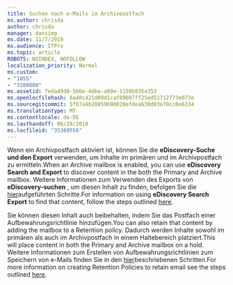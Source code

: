 ```yaml
---
title: Suchen nach e-Mails im Archivpostfach
ms.author: chrisda
author: chrisda
manager: dansimp
ms.date: 11/7/2018
ms.audience: ITPro
ms.topic: article
ROBOTS: NOINDEX, NOFOLLOW
localization_priority: Normal
ms.custom:
- "1055"
- "3100008"
ms.assetid: 7eda49d0-5b6e-4dba-a89e-1150b835a353
ms.openlocfilehash: 6a40c421d89d1caf89007ff25ed51712773e073e
ms.sourcegitcommit: 5fb7a4b28859690020efdea630d03e70cc0e6334
ms.translationtype: MT
ms.contentlocale: de-DE
ms.lasthandoff: 06/28/2019
ms.locfileid: "35369556"
---
```

<span data-ttu-id="5fce1-102">Wenn ein Archivpostfach aktiviert ist, können Sie die **eDiscovery-Suche und den Export** verwenden, um Inhalte im primären und im Archivpostfach zu ermitteln.</span><span class="sxs-lookup"><span data-stu-id="5fce1-102">When an Archive mailbox is enabled, you can use **eDiscovery Search and Export** to discover content in the both the Primary and Archive mailbox.</span></span> <span data-ttu-id="5fce1-103">Weitere Informationen zum Verwenden des Exports von **eDiscovery-suchen** , um diesen Inhalt zu finden, befolgen Sie die [hier](https://docs.microsoft.com/office365/securitycompliance/export-search-results)aufgeführten Schritte.</span><span class="sxs-lookup"><span data-stu-id="5fce1-103">For information on using **eDiscovery Search Export** to find that content, follow the steps outlined [here](https://docs.microsoft.com/office365/securitycompliance/export-search-results).</span></span>
  
<span data-ttu-id="5fce1-104">Sie können diesen Inhalt auch beibehalten, indem Sie das Postfach einer Aufbewahrungsrichtlinie hinzufügen.</span><span class="sxs-lookup"><span data-stu-id="5fce1-104">You can also retain that content by adding the mailbox to a Retention policy.</span></span> <span data-ttu-id="5fce1-105">Dadurch werden Inhalte sowohl im primären als auch im Archivpostfach in einem Haltebereich platziert.</span><span class="sxs-lookup"><span data-stu-id="5fce1-105">This will place content in both the Primary and Archive mailbox on a hold.</span></span> <span data-ttu-id="5fce1-106">Weitere Informationen zum Erstellen von Aufbewahrungsrichtlinien zum Speichern von e-Mails finden Sie in den [hier](https://docs.microsoft.com/Office365/securitycompliance/retention-policies)beschriebenen Schritten.</span><span class="sxs-lookup"><span data-stu-id="5fce1-106">For more information on creating Retention Policies to retain email see the steps outlined [here](https://docs.microsoft.com/Office365/securitycompliance/retention-policies).</span></span>
  